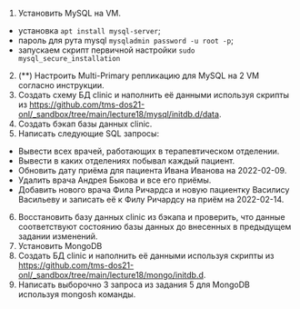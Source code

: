 1. Установить MySQL на VM.
 - установка `apt install mysql-server`;
 - пароль для рута mysql `mysqladmin password -u root -p`;
 - запускаем скрипт первичной настройки `sudo mysql_secure_installation`
2. (**) Настроить Multi-Primary репликацию для MySQL на 2 VM согласно инструкции.
3. Создать схему БД clinic и наполнить её данными используя скрипты из https://github.com/tms-dos21-onl/_sandbox/tree/main/lecture18/mysql/initdb.d/data.
4. Создать бэкап базы данных clinic.
5. Написать следующие SQL запросы:
- Вывести всех врачей, работающих в терапевтическом отделении.
- Вывести в каких отделениях побывал каждый пациент.
- Обновить дату приёма для пациента Ивана Иванова на 2022-02-09.
- Удалить врача Андрея Быкова и все его приёмы.
- Добавить нового врача Фила Ричардса и новую пациентку Василису Васильеву и записать её к Филу Ричардсу на приём на 2022-02-14.
6. Восстановить базу данных clinic из бэкапа и проверить, что данные соответствуют состоянию базы данных до внесенных в предыдущем задании изменений.
7. Установить MongoDB
8. Создать БД clinic и наполнить её данными используя скрипты из https://github.com/tms-dos21-onl/_sandbox/tree/main/lecture18/mongo/initdb.d.
9. Написать выборочно 3 запроса из задания 5 для MongoDB используя mongosh команды.
